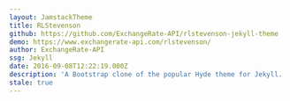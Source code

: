 ```yaml
---
layout: JamstackTheme
title: RLStevenson
github: https://github.com/ExchangeRate-API/rlstevenson-jekyll-theme
demo: https://www.exchangerate-api.com/rlstevenson/
author: ExchangeRate-API
ssg: Jekyll
date: 2016-09-08T12:22:19.000Z
description: 'A Bootstrap clone of the popular Hyde theme for Jekyll. '
stale: true
---
```

